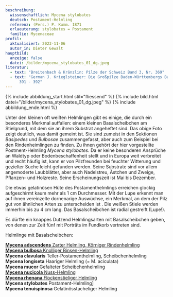 ```yaml
---
beschreibung:
  wissenschaftlich: Mycena stylobates
  deutsch: Postament-Helmling
  referenz: (Pers.) P. Kumm. 1871
  erlaeuterung: stylobates = Postament
  familie: Mycenaceae
profil:
  aktualisiert: 2023-11-06
  autor_in: Dieter Gewalt
hauptbild:
  anzeige: false
  datei: /bilder/mycena_stylobates_01_dg.jpeg
literatur:
  - text: "Breitenbach & Kränzlin: Pilze der Schweiz Band 3, Nr. 369"
  - text: "German J. Krieglsteiner: Die Großpilze Baden-Württembergs Band 3, Seite
      391 - 392"
---
```

{% include abbildung_start.html stil="fliessend" %}
{% include bild.html datei="/bilder/mycena_stylobates_01_dg.jpeg" %}
{% include abbildung_ende.html %}

Unter den kleinen oft weißen Helmlingen gibt es einige, die durch ein besonderes Merkmal auffallen: einem kleinen Basalscheibchen am Stielgrund, mit dem sie an ihrem Substrat angeheftet sind. Das obige Foto zeigt deutlich, was damit gemeint ist. Sie sind zumeist in den Sektionen *Basipedes* und *Bulbosae* zusammengefasst, aber auch zum Beispiel bei den Rindenheimlingen zu finden. Zu ihnen gehört der hier vorgestellte Postment-Helmling *Mycena stylobates*. Da er keine besonderen Ansprüche an Waldtyp oder Bodenbeschaffenheit stellt und in Europa weit verbreitet und recht häufig ist, kann er von Pilzfreunden bei feuchter Witterung und gezielter Suche leicht gefunden werden. Seine Substrate sind vor allem angemoderte Laubblätter, aber auch Nadelstreu, Ästchen und Zweige, Pflanzen- und Holzreste. Seine Erscheinungszeit ist Mai bis Dezember.

Die etwas gelatinösen Hüte des Postamenthelmlings erreichen glockig aufgeschirmt kaum mehr als 1 cm Durchmesser. Mit der Lupe erkennt man auf ihnen vereinzelte dornenarige Auswüchse, ein Merkmal, an dem der Pilz gut von ähnlichen Arten zu unterscheiden ist . Die weißen Stiele werden immerhin bis zu 4 cm lang. Das Basalscheibchen ist radial gestreift (Lupe!). 

Es dürfte ein knappes Dutzend Helmlingsarten mit Basalscheibchen geben, von denen zur Zeit fünf mit Porträts im Fundkorb vertreten sind.

Helmlinge mit Basalscheibchen:

[**Mycena adscendens** Zarter Helmling, Körniger Rindenhelmling](/pilze/mycena-adscendens-zarter-helmling-körniger-rindenhelmling)\
[**Mycena bulbosa** Knolliger Binsen-Helmling](/pilze/mycena-bulbosa-knolliger-binsen-helmling)\
**Mycena clavularis** Teller-Postamenthelmling, Scheibchenhelmling\
**Mycena longiseta** Haariger Helmling (= M. aciculata)\
**Mycena mucor** Gefalteter Scheibchenhelmling\
[**Mycena nucicola** Nuss-Helmling](/pilze/mycena-nucicola-nuss-helmling)\
[**Mycena rhenana** Flockenstieliger Helmling](/pilze/mycena-rhenana-flockenstieliger-helmling)\
**Mycena stylobates** Postament-Helmling]\
**Mycena tenuispinosa** Gelatinösstacheliger Helmling